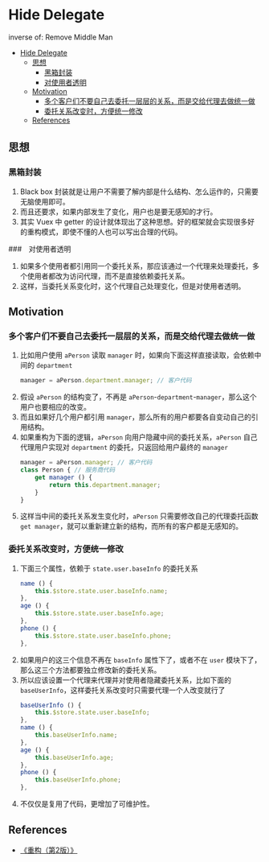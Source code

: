 # Hide Delegate

inverse of: Remove Middle Man


<!-- TOC -->

- [Hide Delegate](#hide-delegate)
    - [思想](#思想)
        - [黑箱封装](#黑箱封装)
        - [对使用者透明](#对使用者透明)
    - [Motivation](#motivation)
        - [多个客户们不要自己去委托一层层的关系，而是交给代理去做统一做](#多个客户们不要自己去委托一层层的关系而是交给代理去做统一做)
        - [委托关系改变时，方便统一修改](#委托关系改变时方便统一修改)
    - [References](#references)

<!-- /TOC -->


## 思想
### 黑箱封装
1. Black box 封装就是让用户不需要了解内部是什么结构、怎么运作的，只需要无脑使用即可。
2. 而且还要求，如果内部发生了变化，用户也是要无感知的才行。
3. 其实 Vuex 中 getter 的设计就体现出了这种思想。好的框架就会实现很多好的重构模式，即使不懂的人也可以写出合理的代码。

###　对使用者透明
1. 如果多个使用者都引用同一个委托关系，那应该通过一个代理来处理委托，多个使用者都改为访问代理，而不是直接依赖委托关系。
2. 这样，当委托关系变化时，这个代理自己处理变化，但是对使用者透明。


## Motivation
### 多个客户们不要自己去委托一层层的关系，而是交给代理去做统一做
1. 比如用户使用 `aPerson` 读取 `manager` 时，如果向下面这样直接读取，会依赖中间的 `department`
    ```js
    manager = aPerson.department.manager; // 客户代码
    ```
2. 假设 `aPerson` 的结构变了，不再是 `aPerson`-`department`-`manager`，那么这个用户也要相应的改变。
3. 而且如果好几个用户都引用 `manager`，那么所有的用户都要各自变动自己的引用结构。
4. 如果重构为下面的逻辑，`aPerson` 向用户隐藏中间的委托关系，`aPerson` 自己代理用户实现对 `department` 的委托，只返回给用户最终的 `manager`
    ```js
    manager = aPerson.manager; // 客户代码
    class Person { // 服务商代码
        get manager () {
            return this.department.manager;
        }
    }
    ```
5. 这样当中间的委托关系发生变化时，`aPerson` 只需要修改自己的代理委托函数 `get manager`，就可以重新建立新的结构，而所有的客户都是无感知的。

### 委托关系改变时，方便统一修改
1. 下面三个属性，依赖于 `state.user.baseInfo` 的委托关系
    ```js
    name () {
        this.$store.state.user.baseInfo.name;
    },
    age () {
        this.$store.state.user.baseInfo.age;
    },
    phone () {
        this.$store.state.user.baseInfo.phone;
    },
    ```
2. 如果用户的这三个信息不再在 `baseInfo` 属性下了，或者不在 `user` 模块下了，那么这三个方法都要独立修改新的委托关系。
3. 所以应该设置一个代理来代理并对使用者隐藏委托关系，比如下面的 `baseUserInfo`，这样委托关系改变时只需要代理一个人改变就行了
    ```js
    baseUserInfo () {
        this.$store.state.user.baseInfo;
    },
    name () {
        this.baseUserInfo.name;
    },
    age () {
        this.baseUserInfo.age;
    },
    phone () {
        this.baseUserInfo.phone;
    },
    ```
4. 不仅仅是复用了代码，更增加了可维护性。


## References
* [《重构（第2版）》](https://book.douban.com/subject/33400354/)
